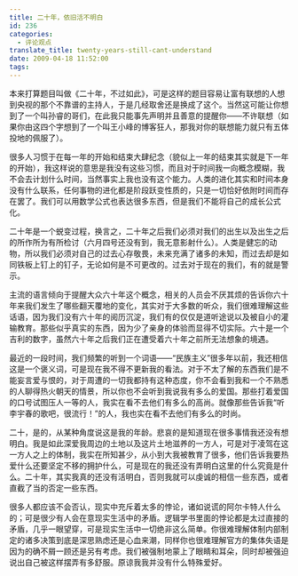 ```yaml
---
title: 二十年，依旧活不明白
id: 236
categories:
  - 评论观点
translate_title: twenty-years-still-cant-understand
date: 2009-04-18 11:52:00
tags:
---
```


本来打算题目叫做《二十年，不过如此》，可是这样的题目容易让富有联想的人想到央视的那个不靠谱的主持人，于是几经取舍还是换成了这个。当然这可能让你想到了一个叫孙睿的哥们，在此我只能事先声明并且善意的提醒你——不许联想（如果你由这四个字想到了一个叫王小峰的博客狂人，那我对你的联想能力就只有五体投地的佩服了）。

很多人习惯于在每一年的开始和结束大肆纪念（貌似上一年的结束其实就是下一年的开始），我这样说的意思是我没有这些习惯，而且对于时间我一向概念模糊，我不会去计划什么时间，当然事实上我也没有这个能力。人类的进化其实和时间本身没有什么联系，任何事物的进化都是阶段跃变性质的，只是一切恰好依附时间而存在罢了。我们可以用数学公式也表达很多东西，但是我们不能将自己的成长公式化。

二十年是一个蜕变过程，换言之，二十年之后我们必须对我们的出生以及出生之后的所作所为有所检讨（六月四号还没有到，我无意影射什么）。人类是健忘的动物，所以我们必须对自己的过去心存敬畏，未来充满了诸多的未知，而过去却是如同铁板上钉上的钉子，无论如何是不可更改的。过去对于现在的我们，有的就是警示。

主流的语言倾向于提醒大众六十年这个概念，相关的人员会不厌其烦的告诉你六十年来我们发生了哪些翻天覆地的变化，其实对于大多数的听众，我们很难理解这些话语，因为我们没有六十年的阅历沉淀，我们有的仅仅是道听途说以及被自小的灌输教育。那些似乎真实的东西，因为少了亲身的体验而显得不切实际。六十是一个吉利的数字，虽然六十年之后我们正在遭受着六十年之前所无法想象的境遇。

最近的一段时间，我们频繁的听到一个词语——“民族主义”很多年以前，我还相信这是一个褒义词，可是现在我不得不更新我的看法。对于不太了解的东西我们是不能妄言爱与恨的，对于周遭的一切我都持有这种态度，你不会看到我和一个不熟悉的人聊得热火朝天的情景，所以你也不会听到我说我有多么的爱国。那些打着爱国的口号试图压人一等的人，我实在看不去他们有多么的高尚。就像那些告诉我“听李宇春的歌吧，很流行！”的人，我也实在看不去他们有多么的时尚。

二十，是的，从某种角度说这是我的年龄。悲哀的是知道现在很多事情我还没有想明白。我是如此深爱我周边的土地以及这片土地滋养的一方人，可是对于凌驾在这一方人之上的体制，我实在所知甚少，从小到大我被教育了很多，他们告诉我要热爱什么还要坚定不移的拥护什么，可是现在的我还没有弄明白这里的什么究竟是什么。二十年，其实我真的还没有活明白，否则我就可以虔诚的相信一些东西，或者直截了当的否定一些东西。

很多人都应该不会否认，现实中充斥着太多的悖论，诸如说谎的阿尔卡特人什么的；可是很少有人会在意现实生活中的矛盾。逻辑学书里面的悖论都是太过直接的矛盾，几乎一眼望穿，可是现实生活中一切绝非这么简单。你很难理解体制内部制定的诸多决策到底是深思熟虑还是心血来潮，同样你也很难理解官方的集体失语是因为的确不屑一顾还是另有考虑。我们被强制地蒙上了眼睛和耳朵，同时却被强迫说出自己被这样摆弄有多舒服。原谅我我并没有什么特殊爱好。